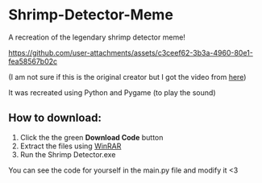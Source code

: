 # Shrimp-Detector-Meme
 A recreation of the legendary shrimp detector meme!


https://github.com/user-attachments/assets/c3ceef62-3b3a-4960-80e1-fea58567b02c

(I am not sure if this is the original creator but I got the video from [here](https://www.reddit.com/r/doodoofard/comments/1ggr1gg/shrimp_detector/?utm_source=share&utm_medium=web3x&utm_name=web3xcss&utm_term=1&utm_content=share_button))


It was recreated using Python and Pygame (to play the sound)

## How to download:
1) Click the the green **Download Code** button
2) Extract the files using [WinRAR](https://www.win-rar.com/start.html?&L=0)
3) Run the Shrimp Detector.exe

You can see the code for yourself in the main.py file and modify it <3
